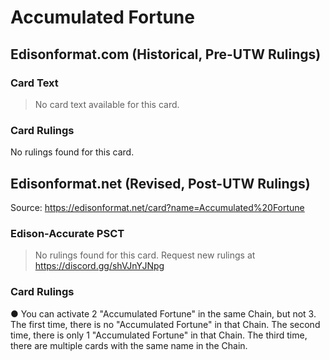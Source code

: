 # Accumulated Fortune

## Edisonformat.com (Historical, Pre-UTW Rulings)

### Card Text

> No card text available for this card.

### Card Rulings

No rulings found for this card.

## Edisonformat.net (Revised, Post-UTW Rulings)

Source: https://edisonformat.net/card?name=Accumulated%20Fortune

### Edison-Accurate PSCT

> No rulings found for this card. Request new rulings at https://discord.gg/shVJnYJNpg

### Card Rulings

● You can activate 2 "Accumulated Fortune" in the same Chain, but not 3.
The first time, there is no "Accumulated Fortune" in that Chain.
The second time, there is only 1 "Accumulated Fortune" in that Chain.
The third time, there are multiple cards with the same name in the Chain.
            